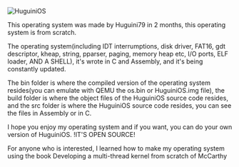 ![HuguiniOS](https://github.com/user-attachments/assets/8626dd3d-c1d2-4648-8adf-29595efa4268)

This operating system was made by Huguini79 in 2 months, this operating system is from scratch.

The operating system(including IDT interrumptions, disk driver, FAT16, gdt descriptor, kheap, string, pparser, paging, memory heap etc, I/O ports, ELF loader, AND A SHELL), it's wrote in C and Assembly, and it's being constantly updated.

The bin folder is where the compiled version of the operating system resides(you can emulate with QEMU the os.bin or HuguiniOS.img file), the build folder is where the object files of the HuguiniOS source code resides, and the src folder is where the HuguiniOS source code resides, you can see the files in Assembly or in C.

I hope you enjoy my operating system and if you want, you can do your own version of HuguiniOS. !IT'S OPEN SOURCE!

For anyone who is interested, I learned how to make my operating system using the book Developing a multi-thread kernel from scratch of McCarthy
